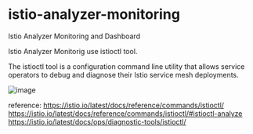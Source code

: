 # istio-analyzer-monitoring
Istio Analyzer Monitoring and Dashboard

Istio Analyzer Monitorig use istioctl tool.

The istioctl tool is a configuration command line utility that allows service operators to debug and diagnose their Istio service mesh deployments.





![image](https://github.com/user-attachments/assets/d4d3f415-66cd-462f-a2a3-fb168ab7eee8)




reference:
https://istio.io/latest/docs/reference/commands/istioctl/
https://istio.io/latest/docs/reference/commands/istioctl/#istioctl-analyze
https://istio.io/latest/docs/ops/diagnostic-tools/istioctl/

